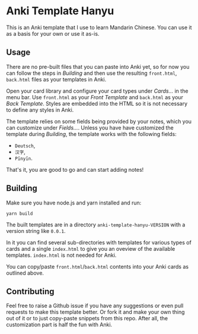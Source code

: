 # Anki Template Hanyu
This is an Anki template that I use to learn Mandarin Chinese.
You can use it as a basis for your own or use it as-is.

## Usage
There are no pre-built files that you can paste into Anki yet, so for now you
can follow the steps in _Building_ and then use the resulting `front.html`,
`back.html` files as your templates in Anki.

Open your card library and configure your card types under _Cards…_ in the
menu bar. Use `front.html` as your _Front Template_ and `back.html` as your
_Back Template_. Styles are embedded into the HTML so it is not necessary to
define any styles in Anki.

The template relies on some fields being provided by your notes, which you can
customize under _Fields…_. Unless you have have customized the template during
_Building_, the template works with the following fields:
* `Deutsch`,
* `汉字`,
* `Pīnyīn`.

That's it, you are good to go and can start adding notes!

## Building
Make sure you have node.js and yarn installed and run:

    yarn build

The built templates are in a directory `anki-template-hanyu-VERSION` with a
version string like `0.0.1`.

In it you can find several sub-directories with templates for various types of
cards and a single `index.html` to give you an oveview of the available
templates. `index.html` is not needed for Anki.

You can copy/paste `front.html`/`back.html` contents into your Anki cards as
outlined above.

## Contributing
Feel free to raise a Github issue if you have any suggestions or even pull
requests to make this template better. Or fork it and make your own thing out
of it or to just copy-paste snippets from this repo. After all, the
customization part is half the fun with Anki.
